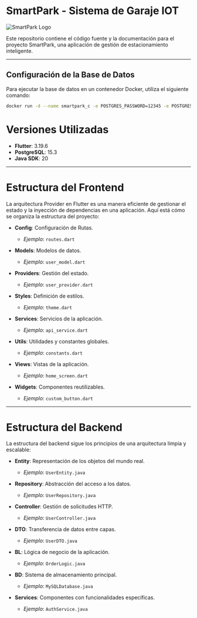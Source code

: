 # SmartPark - Sistema de Garaje IOT

![SmartPark Logo](link_to_logo_image)

Este repositorio contiene el código fuente y la documentación para el proyecto SmartPark, una aplicación de gestión de estacionamiento inteligente.

---

## Configuración de la Base de Datos

Para ejecutar la base de datos en un contenedor Docker, utiliza el siguiente comando:

```bash
docker run -d --name smartpark_c -e POSTGRES_PASSWORD=12345 -e POSTGRES_USER=admin -e POSTGRES_DB=smartpark_db -p 5432:5432 postgres:15.3
```


# Versiones Utilizadas
- **Flutter**: 3.19.6
- **PostgreSQL**: 15.3
- **Java SDK**: 20

---

# Estructura del Frontend

La arquitectura Provider en Flutter es una manera eficiente de gestionar el estado y la inyección de dependencias en una aplicación. Aquí está cómo se organiza la estructura del proyecto:

- **Config**: Configuración de Rutas.
  - *Ejemplo*: `routes.dart`

- **Models**: Modelos de datos.
  - *Ejemplo*: `user_model.dart`

- **Providers**: Gestión del estado.
  - *Ejemplo*: `user_provider.dart`

- **Styles**: Definición de estilos.
  - *Ejemplo*: `theme.dart`

- **Services**: Servicios de la aplicación.
  - *Ejemplo*: `api_service.dart`

- **Utils**: Utilidades y constantes globales.
  - *Ejemplo*: `constants.dart`

- **Views**: Vistas de la aplicación.
  - *Ejemplo*: `home_screen.dart`

- **Widgets**: Componentes reutilizables.
  - *Ejemplo*: `custom_button.dart`

---

# Estructura del Backend

La estructura del backend sigue los principios de una arquitectura limpia y escalable:

- **Entity**: Representación de los objetos del mundo real.
  - *Ejemplo*: `UserEntity.java`

- **Repository**: Abstracción del acceso a los datos.
  - *Ejemplo*: `UserRepository.java`

- **Controller**: Gestión de solicitudes HTTP.
  - *Ejemplo*: `UserController.java`

- **DTO**: Transferencia de datos entre capas.
  - *Ejemplo*: `UserDTO.java`

- **BL**: Lógica de negocio de la aplicación.
  - *Ejemplo*: `OrderLogic.java`

- **BD**: Sistema de almacenamiento principal.
  - *Ejemplo*: `MySQLDatabase.java`

- **Services**: Componentes con funcionalidades específicas.
  - *Ejemplo*: `AuthService.java`
